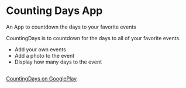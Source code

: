 Counting Days App
=====================

An App to countdown the days to your favorite events


CountingDays is to countdown for the days to all of your favorite events.
* Add your own events
* Add a photo to the event
* Display how many days to the event



## 

[CountingDays on GooglePlay](https://play.google.com/store/apps/details?id=com.offlineprogrammer.CountingDays) 